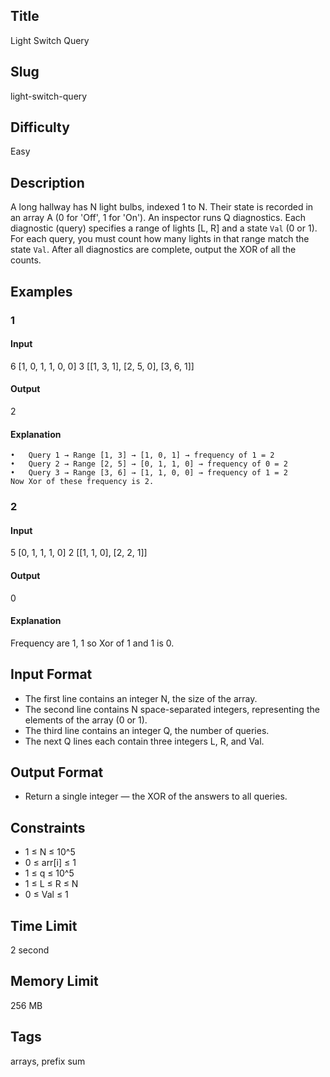 ## Title

Light Switch Query

## Slug

light-switch-query

## Difficulty

Easy

## Description

A long hallway has N light bulbs, indexed 1 to N. Their state is recorded in an array A (0 for 'Off', 1 for 'On'). An inspector runs Q diagnostics. Each diagnostic (query) specifies a range of lights [L, R] and a state `Val` (0 or 1). For each query, you must count how many lights in that range match the state `Val`. After all diagnostics are complete, output the XOR of all the counts.

## Examples

### 1

#### Input

6
[1, 0, 1, 1, 0, 0]
3
[[1, 3, 1], [2, 5, 0], [3, 6, 1]]

#### Output

2

#### Explanation
    •   Query 1 → Range [1, 3] → [1, 0, 1] → frequency of 1 = 2
    •   Query 2 → Range [2, 5] → [0, 1, 1, 0] → frequency of 0 = 2
    •   Query 3 → Range [3, 6] → [1, 1, 0, 0] → frequency of 1 = 2
    Now Xor of these frequency is 2.


### 2

#### Input

5
[0, 1, 1, 1, 0]
2
[[1, 1, 0], [2, 2, 1]]

#### Output

0

#### Explanation

Frequency are 1, 1 so Xor of 1 and 1 is 0.

## Input Format

- The first line contains an integer N, the size of the array. 
- The second line contains N space-separated integers, representing the elements of the array (0 or 1).
- The third line contains an integer Q, the number of queries.
- The next Q lines each contain three integers L, R, and Val.

## Output Format

- Return a single integer — the XOR of the answers to all queries.

## Constraints

- 1 ≤ N ≤ 10^5
- 0 ≤ arr[i] ≤ 1
- 1 ≤ q ≤ 10^5
- 1 ≤ L ≤ R ≤ N
- 0 ≤ Val ≤ 1

## Time Limit

2 second

## Memory Limit

256 MB

## Tags

arrays, prefix sum